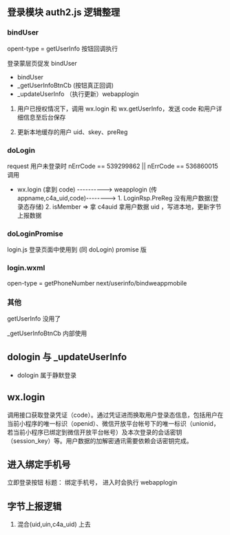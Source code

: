 ## 登录模块 auth2.js 逻辑整理

### bindUser

opent-type = getUserInfo 按钮回调执行

登录蒙层页促发 bindUser

-   bindUser
-   \_getUserInfoBtnCb (按钮真正回调)
-   \_updateUserInfo （执行更新）webapplogin

1. 用户已授权情况下，调用 wx.login 和 wx.getUserInfo，发送 code 和用户详细信息至后台保存

2. 更新本地缓存的用户 uid、skey、preReg

### doLogin

request 用户未登录时 nErrCode == 539299862 || nErrCode == 536860015 调用

-   wx.login (拿到 code) ----------> weapplogin (传 appname,c4a_uid,code)--------> 1. LoginRsp.PreReg 没有用户数据(登录态存储) 2. isMember => 拿 c4auid 拿用户数据 uid ，写进本地，更新字节上报数据

### doLoginPromise

login.js 登录页面中使用到 (同 doLogin) promise 版

### login.wxml

open-type = getPhoneNumber next/userinfo/bindweappmobile

### 其他

getUserInfo 没用了

\_getUserInfoBtnCb 内部使用

## dologin 与 \_updateUserInfo

-   dologin 属于静默登录

## wx.login

调用接口获取登录凭证（code）。通过凭证进而换取用户登录态信息，包括用户在当前小程序的唯一标识（openid）、微信开放平台帐号下的唯一标识（unionid，若当前小程序已绑定到微信开放平台帐号）及本次登录的会话密钥（session_key）等。用户数据的加解密通讯需要依赖会话密钥完成。

## 进入绑定手机号

立即登录按钮 标题： 绑定手机号， 进入时会执行 webapplogin

## 字节上报逻辑

1. 混合(uid,uin,c4a_uid) 上去
